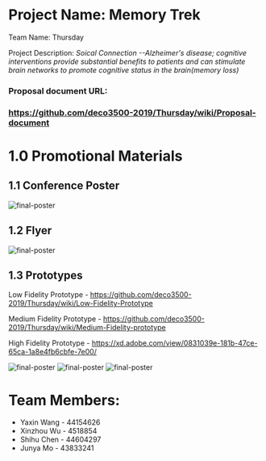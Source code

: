 
# Project Name: Memory Trek

Team Name: Thursday

Project Description:  *Soical Connection --Alzheimer's disease; cognitive interventions provide substantial benefits to patients and can stimulate brain networks to promote cognitive status in the brain(memory loss)*



### Proposal document URL: 

### https://github.com/deco3500-2019/Thursday/wiki/Proposal-document

# 1.0 Promotional Materials
## 1.1 Conference Poster
![final-poster](https://imgur.com/s5M90VK.jpg)

## 1.2 Flyer
![final-poster](https://imgur.com/9WBDSXB.jpg)

## 1.3 Prototypes

Low Fidelity Prototype - https://github.com/deco3500-2019/Thursday/wiki/Low-Fidelity-Prototype

Medium Fidelity Prototype - https://github.com/deco3500-2019/Thursday/wiki/Medium-Fidelity-prototype

High Fidelity Prototype - https://xd.adobe.com/view/0831039e-181b-47ce-65ca-1a8e4fb6cbfe-7e00/


![final-poster](https://imgur.com/0BL5FkB.jpg)
![final-poster](https://imgur.com/ojBo2c0.jpg)
![final-poster](https://imgur.com/yfwMMln.jpg)

# Team Members:
- Yaxin Wang - 44154626
- Xinzhou Wu - 4518854
- Shihu Chen - 44604297
- Junya Mo - 43833241
